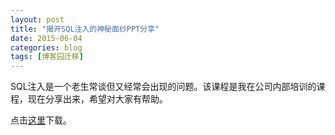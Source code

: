 ```yaml
---
layout: post
title: "揭开SQL注入的神秘面纱PPT分享"
date: 2015-06-04
categories: blog
tags: [博客园迁移]
---
```


SQL注入是一个老生常谈但又经常会出现的问题。该课程是我在公司内部培训的课程，现在分享出来，希望对大家有帮助。

点击[这里](https://files.cnblogs.com/files/CareySon/%E6%8F%AD%E5%BC%80SQL%E6%B3%A8%E5%85%A5%E7%9A%84%E7%A5%9E%E7%A7%98%E9%9D%A2%E7%BA%B1.pdf)下载。
